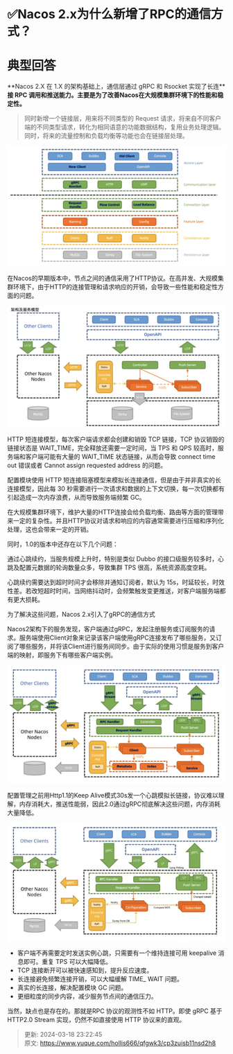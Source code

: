 # ✅Nacos 2.x为什么新增了RPC的通信方式？

# 典型回答


**<font style="color:rgb(36, 41, 46);">Nacos 2.X 在 1.X 的架构基础上，通信层通过 gRPC 和 Rsocket 实现了长连</font>****接 RPC 调用和推送能力。主要是为了改善Nacos在大规模集群环境下的性能和稳定性。**

<font style="color:rgb(36, 41, 46);"></font>

> 同时新增一个链接层，用来将不同类型的 Request 请求，将来自不同客户端的不同类型请求，转化为相同语意的功能数据结构，复用业务处理逻辑。同时，将来的流量控制和负载均衡等功能也会在链接层处理。
>



  
![1688463935239-bb06659a-8217-4ec5-ab22-e2001053409a.png](./img/-lAchFjUoF4ZdMdr/1688463935239-bb06659a-8217-4ec5-ab22-e2001053409a-157626.png)



在Nacos的早期版本中，节点之间的通信采用了HTTP协议。在高并发、大规模集群环境下，由于HTTP的连接管理和请求响应的开销，会导致一些性能和稳定性方面的问题。



![1688464018606-9559cfb2-b8b8-4f1a-9cfe-c8a50a204867.png](./img/-lAchFjUoF4ZdMdr/1688464018606-9559cfb2-b8b8-4f1a-9cfe-c8a50a204867-908104.png)



HTTP 短连接模型，每次客户端请求都会创建和销毁 TCP 链接，TCP 协议销毁的链接状态是 WAIT_TIME，完全释放还需要一定时间，当 TPS 和 QPS 较高时，服务端和客户端可能有大量的 WAIT_TIME 状态链接，从而会导致 connect time out 错误或者 Cannot assign requested address 的问题。



配置模块使用 HTTP 短连接阻塞模型来模拟长连接通信，但是由于并非真实的长连接模型，因此每 30 秒需要进行一次请求和数据的上下文切换，每一次切换都有引起造成一次内存浪费，从而导致服务端频繁 GC。



在大规模集群环境下，维护大量的HTTP连接会给负载均衡、路由等方面的管理带来一定的复杂性。并且HTTP协议对请求和响应的内容通常需要进行压缩和序列化处理，这也会带来一定的开销。



同时，1.0的版本中还存在以下几个问题：



通过心跳续约，当服务规模上升时，特别是类似 Dubbo 的接口级服务较多时，心跳及配置元数据的轮询数量众多，导致集群 TPS 很高，系统资源高度空耗。



心跳续约需要达到超时时间才会移除并通知订阅者，默认为 15s，时延较长，时效性差。若改短超时时间，当网络抖动时，会频繁触发变更推送，对客户端服务端都有更大损耗。



为了解决这些问题，Nacos 2.x引入了gRPC的通信方式



Nacos2架构下的服务发现，客户端通过gRPC，发起注册服务或订阅服务的请求。服务端使用Client对象来记录该客户端使用gRPC连接发布了哪些服务，又订阅了哪些服务，并将该Client进行服务间同步。由于实际的使用习惯是服务到客户端的映射，即服务下有哪些客户端实例。

  
![1688464160204-4ab46daa-eef1-4454-9e65-1f490e888bb5.png](./img/-lAchFjUoF4ZdMdr/1688464160204-4ab46daa-eef1-4454-9e65-1f490e888bb5-407048.png)



配置管理之前用Http1.1的Keep Alive模式30s发一个心跳模拟长链接，协议难以理解，内存消耗大，推送性能弱，因此2.0通过gRPC彻底解决这些问题，内存消耗大量降低。



![1688464408682-715d06d3-aa7d-474b-91b4-7878ceda245d.png](./img/-lAchFjUoF4ZdMdr/1688464408682-715d06d3-aa7d-474b-91b4-7878ceda245d-811027.png)





+ 客户端不再需要定时发送实例心跳，只需要有一个维持连接可用 keepalive 消息即可。重复 TPS 可以大幅降低。
+ TCP 连接断开可以被快速感知到，提升反应速度。
+ 长连接避免频繁连接开销，可以大幅缓解 TIME_ WAIT 问题。
+ 真实的长连接，解决配置模块 GC 问题。
+ 更细粒度的同步内容，减少服务节点间的通信压力。



当然，缺点也是存在的。那就是RPC 协议的观测性不如 HTTP。即使 gRPC 基于 HTTP2.0 Stream 实现，仍然不如直接使用 HTTP 协议来的直观。



> 更新: 2024-03-18 23:22:45  
> 原文: <https://www.yuque.com/hollis666/qfgwk3/cp3zuisb11nsd2h8>